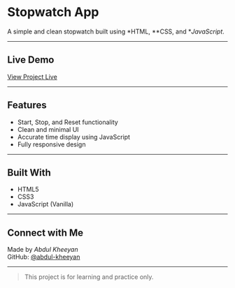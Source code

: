 #  Stopwatch App

A simple and clean stopwatch built using *HTML, **CSS, and **JavaScript*.

---

##  Live Demo

 [View Project Live](https://abdul-kheeyan.github.io/Stopwatch-App/)

---

##  Features

- Start, Stop, and Reset functionality
- Clean and minimal UI
- Accurate time display using JavaScript
- Fully responsive design

---

##  Built With

- HTML5  
- CSS3  
- JavaScript (Vanilla)

---

##  Connect with Me

Made by *Abdul Kheeyan*   
GitHub: [@abdul-kheeyan](https://github.com/abdul-kheeyan)

---

>  This project is for learning and practice only.